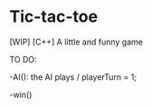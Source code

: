 # Tic-tac-toe
[WIP] [C++] A little and funny game

TO DO:

-AI(): the AI plays / playerTurn = 1;

-win()
